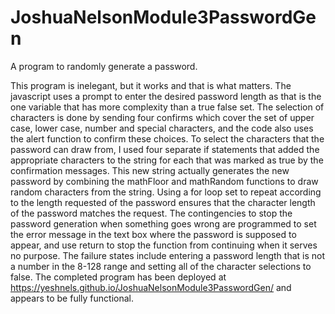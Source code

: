 # JoshuaNelsonModule3PasswordGen
A program to randomly generate a password.

This program is inelegant, but it works and that is what matters. The javascript uses a prompt to enter the desired password length as that is the one variable that has more complexity than a true false set. The selection of characters is done by sending four confirms which cover the set of upper case, lower case, number and special characters, and the code also uses the alert function to confirm these choices.
To select the characters that the password can draw from, I used four separate if statements that added the appropriate characters to the string for each that was marked as true by the confirmation messages. This new string actually generates the new password by combining the mathFloor and mathRandom functions to draw random characters from the string. Using a for loop set to repeat according to the length requested of the password ensures that the character length of the password matches the request.
The contingencies to stop the password generation when something goes wrong are programmed to set the error message in the text box where the password is supposed to appear, and use return to stop the function from continuing when it serves no purpose. The failure states include entering a password length that is not a number in the 8-128 range and setting all of the character selections to false.
The completed program has been deployed at https://yeshnels.github.io/JoshuaNelsonModule3PasswordGen/ and appears to be fully functional.